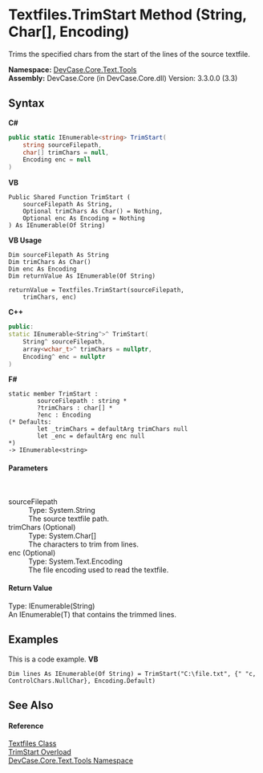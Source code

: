 # Textfiles.TrimStart Method (String, Char[], Encoding)
 

Trims the specified chars from the start of the lines of the source textfile.

**Namespace:**&nbsp;<a href="N_DevCase_Core_Text_Tools">DevCase.Core.Text.Tools</a><br />**Assembly:**&nbsp;DevCase.Core (in DevCase.Core.dll) Version: 3.3.0.0 (3.3)

## Syntax

**C#**<br />
``` C#
public static IEnumerable<string> TrimStart(
	string sourceFilepath,
	char[] trimChars = null,
	Encoding enc = null
)
```

**VB**<br />
``` VB
Public Shared Function TrimStart ( 
	sourceFilepath As String,
	Optional trimChars As Char() = Nothing,
	Optional enc As Encoding = Nothing
) As IEnumerable(Of String)
```

**VB Usage**<br />
``` VB Usage
Dim sourceFilepath As String
Dim trimChars As Char()
Dim enc As Encoding
Dim returnValue As IEnumerable(Of String)

returnValue = Textfiles.TrimStart(sourceFilepath, 
	trimChars, enc)
```

**C++**<br />
``` C++
public:
static IEnumerable<String^>^ TrimStart(
	String^ sourceFilepath, 
	array<wchar_t>^ trimChars = nullptr, 
	Encoding^ enc = nullptr
)
```

**F#**<br />
``` F#
static member TrimStart : 
        sourceFilepath : string * 
        ?trimChars : char[] * 
        ?enc : Encoding 
(* Defaults:
        let _trimChars = defaultArg trimChars null
        let _enc = defaultArg enc null
*)
-> IEnumerable<string> 

```


#### Parameters
&nbsp;<dl><dt>sourceFilepath</dt><dd>Type: System.String<br />The source textfile path.</dd><dt>trimChars (Optional)</dt><dd>Type: System.Char[]<br />The characters to trim from lines.</dd><dt>enc (Optional)</dt><dd>Type: System.Text.Encoding<br />The file encoding used to read the textfile.</dd></dl>

#### Return Value
Type: IEnumerable(String)<br />An IEnumerable(T) that contains the trimmed lines.

## Examples
This is a code example. 
**VB**<br />
``` VB
Dim lines As IEnumerable(Of String) = TrimStart("C:\file.txt", {" "c, ControlChars.NullChar}, Encoding.Default)
```


## See Also


#### Reference
<a href="T_DevCase_Core_Text_Tools_Textfiles">Textfiles Class</a><br /><a href="Overload_DevCase_Core_Text_Tools_Textfiles_TrimStart">TrimStart Overload</a><br /><a href="N_DevCase_Core_Text_Tools">DevCase.Core.Text.Tools Namespace</a><br />